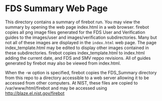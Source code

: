 # FDS Summary Web Page

This directory contains a summary of firebot run. You may view the summary by opening the web page index.html
in a web browser.
firebot copies all png image files generated for the FDS User and Verification guides
to the images/user and images/verification subdirectories.
Many but not all of these images are displayed in the `index.html`
web page. The page index_template.html may be edited to display other images contained in these subdirectories.
firebot copies index_template.html to index.html adding the current date, and FDS and SMV reppo revisions.
All of guides generated by firebot may also be viewed from index.html.

When the -w option is specified, firebot copies the FDS_Summary directory from this repo to a directory accessible 
to a web server allowing it to be accessed from other computers.  At NIST, these files are copied to 
/var/www/html/firebot and may be accessed using http://blaze.el.nist.gov/firebot
